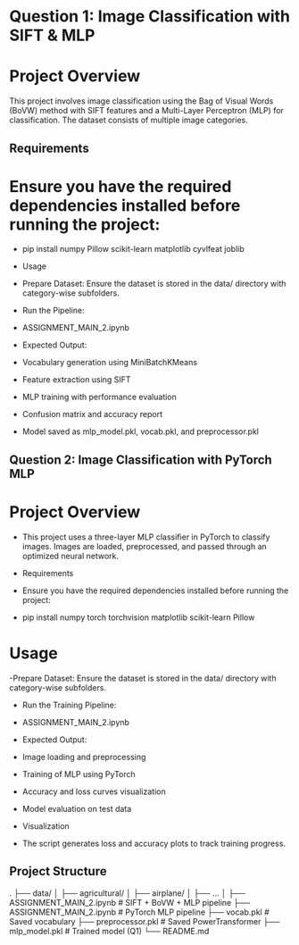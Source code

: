 # Question 1: Image Classification with SIFT & MLP

# Project Overview
This project involves image classification using the Bag of Visual Words (BoVW) method with SIFT features and a Multi-Layer Perceptron (MLP) for classification. The dataset consists of multiple image categories.

## Requirements
# Ensure you have the required dependencies installed before running the project:

- pip install numpy Pillow scikit-learn matplotlib cyvlfeat joblib

- Usage

- Prepare Dataset: Ensure the dataset is stored in the data/ directory with category-wise subfolders.

- Run the Pipeline:

- ASSIGNMENT_MAIN_2.ipynb
- Expected Output:

- Vocabulary generation using MiniBatchKMeans

- Feature extraction using SIFT

- MLP training with performance evaluation

- Confusion matrix and accuracy report

- Model saved as mlp_model.pkl, vocab.pkl, and preprocessor.pkl



## Question 2: Image Classification with PyTorch MLP

# Project Overview

- This project uses a three-layer MLP classifier in PyTorch to classify images. Images are loaded, preprocessed, and passed     through an optimized neural network.

- Requirements

- Ensure you have the required dependencies installed before running the project:

- pip install numpy torch torchvision matplotlib scikit-learn Pillow

# Usage

-Prepare Dataset: Ensure the dataset is stored in the data/ directory with category-wise subfolders.

- Run the Training Pipeline:

- ASSIGNMENT_MAIN_2.ipynb

- Expected Output:

- Image loading and preprocessing

- Training of MLP using PyTorch

- Accuracy and loss curves visualization

- Model evaluation on test data

- Visualization

- The script generates loss and accuracy plots to track training progress.

## Project Structure
.
├── data/
│   ├── agricultural/
│   ├── airplane/
│   ├── ...
│
├── ASSIGNMENT_MAIN_2.ipynb  # SIFT + BoVW + MLP pipeline
├── ASSIGNMENT_MAIN_2.ipynb  # PyTorch MLP pipeline
├── vocab.pkl  # Saved vocabulary
├── preprocessor.pkl  # Saved PowerTransformer
├── mlp_model.pkl  # Trained model (Q1)
└── README.md











   


